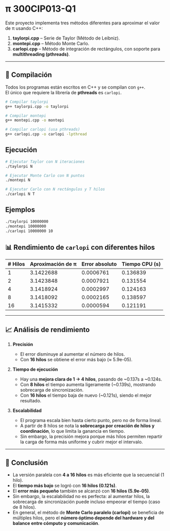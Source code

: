 

# π 300CIP013-Q1

Este proyecto implementa tres métodos diferentes para aproximar el valor de π usando C++:

1. **taylorpi.cpp** – Serie de Taylor (Método de Leibniz).
2. **montepi.cpp** – Método Monte Carlo.
3. **carlopi.cpp** – Método de integración de rectángulos, con soporte para **multithreading (pthreads)**.

---

## 🚀 Compilación

Todos los programas están escritos en C++ y se compilan con `g++`.  
El único que requiere la librería de **pthreads** es `carlopi`.

```bash
# Compilar taylorpi
g++ taylorpi.cpp -o taylorpi

# Compilar montepi
g++ montepi.cpp -o montepi

# Compilar carlopi (usa pthreads)
g++ carlopi.cpp -o carlopi -lpthread
```
## Ejecución
```bash
# Ejecutar Taylor con N iteraciones
./taylorpi N

# Ejecutar Monte Carlo con N puntos
./montepi N

# Ejecutar Carlo con N rectángulos y T hilos
./carlopi N T
```
## Ejemplos
```bash
./taylorpi 10000000
./montepi 10000000
./carlopi 10000000 10
```
## 📊 Rendimiento de `carlopi` con diferentes hilos

| # Hilos | Aproximación de π | Error absoluto | Tiempo CPU (s) |
|---------|------------------|----------------|----------------|
| 1       | 3.1422688        | 0.0006761      | 0.136839       |
| 2       | 3.1423848        | 0.0007921      | 0.131554       |
| 4       | 3.1418924        | 0.0002997      | 0.124163       |
| 8       | 3.1418092        | 0.0002165      | 0.138597       |
| 16      | 3.1415332        | 0.0000594      | 0.121191       |

---

## 📈 Análisis de rendimiento

1. **Precisión**  
   - El error disminuye al aumentar el número de hilos.  
   - Con **16 hilos** se obtiene el error más bajo (≈ 5.9e-05).  

2. **Tiempo de ejecución**  
   - Hay una **mejora clara de 1 → 4 hilos**, pasando de ~0.137s a ~0.124s.  
   - Con **8 hilos** el tiempo aumenta ligeramente (~0.139s), mostrando sobrecarga de sincronización.  
   - Con **16 hilos** el tiempo baja de nuevo (~0.121s), siendo el mejor resultado.  

3. **Escalabilidad**  
   - El programa escala bien hasta cierto punto, pero no de forma lineal.  
   - A partir de 8 hilos se nota la **sobrecarga por creación de hilos y coordinación**, lo que limita la ganancia en tiempo.  
   - Sin embargo, la precisión mejora porque más hilos permiten repartir la carga de forma más uniforme y cubrir mejor el intervalo.  

---

## 📝 Conclusión

- La versión paralela con **4 a 16 hilos** es más eficiente que la secuencial (1 hilo).  
- El **tiempo más bajo** se logró con **16 hilos (0.121s)**.  
- El **error más pequeño** también se alcanzó con **16 hilos (5.9e-05)**.  
- Sin embargo, la escalabilidad no es perfecta: al aumentar hilos, la sobrecarga de sincronización puede incluso empeorar el tiempo (caso de 8 hilos).  
- En general, el método de **Monte Carlo paralelo (carlopi)** se beneficia de múltiples hilos, pero el **número óptimo depende del hardware y del balance entre cómputo y comunicación**.  


